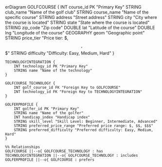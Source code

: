 erDiagram
    GOLFCOURSE {
        INT course_id PK "Primary Key"
        STRING club_name "Name of the golf club"
        STRING course_name "Name of the specific course"
        STRING address "Street address"
        STRING city "City where the course is located"
        STRING state "State where the course is located"
        STRING zip_code "Zip code"
        DOUBLE lat "Latitude of the course"
        DOUBLE lng "Longitude of the course"
        GEOGRAPHY geom "Geographic point"
        STRING price_tier "Price tier: $, $$, $$$"
        STRING difficulty "Difficulty: Easy, Medium, Hard"
    }

    TECHNOLOGYINTEGRATION {
        INT technology_id PK "Primary Key"
        STRING name "Name of the technology"
    }

    GOLFCOURSE_TECHNOLOGY {
        INT golf_course_id FK "Foreign Key to GOLFCOURSE"
        INT technology_id FK "Foreign Key to TECHNOLOGYINTEGRATION"
    }

    GOLFERPROFILE {
        INT golfer_id PK "Primary Key"
        STRING name "Name of the golfer"
        INT handicap_index "Handicap index"
        STRING skill_level "Skill Level: Beginner, Intermediate, Advanced"
        STRING preferred_price_range "Preferred price range: $, $$, $$$"
        STRING preferred_difficulty "Preferred difficulty: Easy, Medium, Hard"
    }

    %% Relationships
    GOLFCOURSE ||--o{ GOLFCOURSE_TECHNOLOGY : has
    TECHNOLOGYINTEGRATION ||--o{ GOLFCOURSE_TECHNOLOGY : includes
    GOLFERPROFILE ||--o{ GOLFCOURSE : prefers
